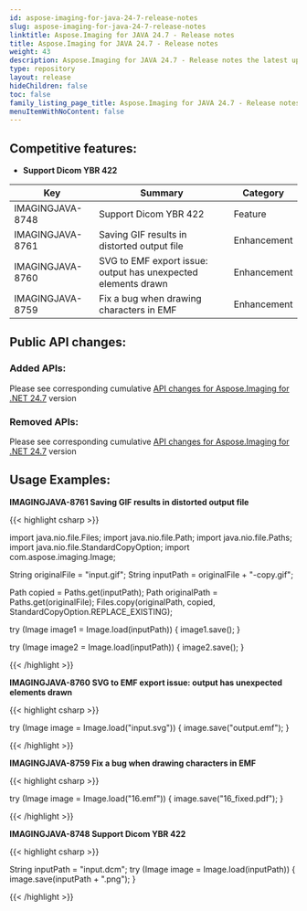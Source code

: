 ```yaml
---
id: aspose-imaging-for-java-24-7-release-notes
slug: aspose-imaging-for-java-24-7-release-notes
linktitle: Aspose.Imaging for JAVA 24.7 - Release notes
title: Aspose.Imaging for JAVA 24.7 - Release notes
weight: 43
description: Aspose.Imaging for JAVA 24.7 - Release notes the latest updates and fixes.
type: repository
layout: release
hideChildren: false
toc: false
family_listing_page_title: Aspose.Imaging for JAVA 24.7 - Release notes
menuItemWithNoContent: false
---
```


## Competitive features:

- **Support Dicom YBR 422**

| **Key**         | **Summary**                                                                                                                                                              | **Category** |
|-----------------|--------------------------------------------------------------------------------------------------------------------------------------------------------------------------|--------------|
| IMAGINGJAVA-8748 | Support Dicom YBR 422                                                                                                                                  | Feature      |
| IMAGINGJAVA-8761 | Saving GIF results in distorted output file                                                                                                                                  | Enhancement      |
| IMAGINGJAVA-8760 | SVG to EMF export issue: output has unexpected elements drawn                                                                                                                                  | Enhancement      |
| IMAGINGJAVA-8759 | Fix a bug when drawing characters in EMF                                                                                                                                  | Enhancement      |

## Public API changes:

### Added APIs:

Please see corresponding cumulative [API changes for Aspose.Imaging for .NET 24.7](https://releases.aspose.com/imaging/net/release-notes/2024/aspose-imaging-for-net-24-7-release-notes/) version

### Removed APIs:

Please see corresponding cumulative [API changes for Aspose.Imaging for .NET 24.7](https://releases.aspose.com/imaging/net/release-notes/2024/aspose-imaging-for-net-24-7-release-notes/) version

## Usage Examples:

**IMAGINGJAVA-8761 Saving GIF results in distorted output file**

{{< highlight csharp >}}

import java.nio.file.Files;
import java.nio.file.Path;
import java.nio.file.Paths;
import java.nio.file.StandardCopyOption;
import com.aspose.imaging.Image;

String originalFile = "input.gif";
String inputPath = originalFile + "-copy.gif";

Path copied = Paths.get(inputPath);
Path originalPath = Paths.get(originalFile);
Files.copy(originalPath, copied, StandardCopyOption.REPLACE_EXISTING);

try (Image image1 = Image.load(inputPath))
{
	image1.save();
}

try (Image image2 = Image.load(inputPath))
{
	image2.save();
}

{{< /highlight >}}

**IMAGINGJAVA-8760 SVG to EMF export issue: output has unexpected elements drawn**

{{< highlight csharp >}}

try (Image image = Image.load("input.svg"))
{
	image.save("output.emf");
}

{{< /highlight >}}

**IMAGINGJAVA-8759 Fix a bug when drawing characters in EMF**

{{< highlight csharp >}}

try (Image image = Image.load("16.emf"))
{
    image.save("16_fixed.pdf");
}

{{< /highlight >}}

**IMAGINGJAVA-8748 Support Dicom YBR 422**

{{< highlight csharp >}}

String inputPath = "input.dcm";
try (Image image = Image.load(inputPath))
{
	image.save(inputPath + ".png");
}

{{< /highlight >}}

